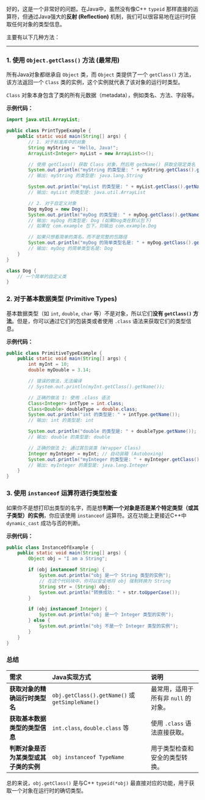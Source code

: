 好的，这是一个非常好的问题。在Java中，虽然没有像C++ `typeid` 那样直接的运算符，但通过Java强大的**反射 (Reflection)** 机制，我们可以很容易地在运行时获取任何对象的类型信息。

主要有以下几种方法：

---

### 1. 使用 `Object.getClass()` 方法 (最常用)

所有Java对象都继承自 `Object` 类，而 `Object` 类提供了一个 `getClass()` 方法，该方法返回一个 `Class` 类的实例，这个实例就代表了该对象的运行时类型。

`Class` 对象本身包含了类的所有元数据（metadata），例如类名、方法、字段等。

**示例代码：**

```java
import java.util.ArrayList;

public class PrintTypeExample {
    public static void main(String[] args) {
        // 1. 对于标准库中的对象
        String myString = "Hello, Java!";
        ArrayList<Integer> myList = new ArrayList<>();

        // 使用 getClass() 获取 Class 对象，然后用 getName() 获取全限定类名
        System.out.println("myString 的类型是: " + myString.getClass().getName());
        // 输出: myString 的类型是: java.lang.String

        System.out.println("myList 的类型是: " + myList.getClass().getName());
        // 输出: myList 的类型是: java.util.ArrayList

        // 2. 对于自定义对象
        Dog myDog = new Dog();
        System.out.println("myDog 的类型是: " + myDog.getClass().getName());
        // 输出: myDog 的类型是: Dog (如果Dog类在默认包下)
        // 如果在 com.example 包下，则输出 com.example.Dog

        // 如果只想看简单的类名，而不是完整的包路径
        System.out.println("myDog 的简单类型名是: " + myDog.getClass().getSimpleName());
        // 输出: myDog 的简单类型名是: Dog
    }
}

class Dog {
    // 一个简单的自定义类
}
```

### 2. 对于基本数据类型 (Primitive Types)

基本数据类型（如 `int`, `double`, `char` 等）不是对象，所以它们**没有 `getClass()` 方法**。但是，你可以通过它们的包装类或者使用 `.class` 语法来获取它们的类型信息。

**示例代码：**

```java
public class PrimitiveTypeExample {
    public static void main(String[] args) {
        int myInt = 10;
        double myDouble = 3.14;

        // 错误的做法，无法编译
        // System.out.println(myInt.getClass().getName());

        // 正确的做法 1: 使用 .class 语法
        Class<Integer> intType = int.class;
        Class<Double> doubleType = double.class;
        System.out.println("int 的类型是: " + intType.getName());
        // 输出: int 的类型是: int

        System.out.println("double 的类型是: " + doubleType.getName());
        // 输出: double 的类型是: double

        // 正确的做法 2: 通过其包装类 (Wrapper Class)
        Integer myInteger = myInt; // 自动装箱 (Autoboxing)
        System.out.println("myInteger 的类型是: " + myInteger.getClass().getName());
        // 输出: myInteger 的类型是: java.lang.Integer
    }
}
```

### 3. 使用 `instanceof` 运算符进行类型检查

如果你不是想打印出类型的名字，而是想**判断一个对象是否是某个特定类型（或其子类型）的实例**，你应该使用 `instanceof` 运算符。这在功能上更接近C++中 `dynamic_cast` 成功与否的判断。

**示例代码：**

```java
public class InstanceOfExample {
    public static void main(String[] args) {
        Object obj = "I am a String";

        if (obj instanceof String) {
            System.out.println("obj 是一个 String 类型的实例");
            // 在这个代码块中，你可以安全地将 obj 强制转换为 String
            String str = (String) obj;
            System.out.println("转换成功: " + str.toUpperCase());
        }

        if (obj instanceof Integer) {
            System.out.println("obj 是一个 Integer 类型的实例");
        } else {
            System.out.println("obj 不是一个 Integer 类型的实例");
        }
    }
}
```

### 总结

| 需求 | Java实现方式 | 说明 |
| :--- | :--- | :--- |
| **获取对象的精确运行时类型名** | `obj.getClass().getName()` 或 `getSimpleName()` | 最常用，适用于所有非 `null` 的对象。 |
| **获取基本数据类型的类型信息** | `int.class`, `double.class` 等 | 使用 `.class` 语法直接获取。 |
| **判断对象是否为某类型或其子类的实例** | `obj instanceof TypeName` | 用于类型检查和安全的类型转换。 |

总的来说，`obj.getClass()` 是与C++ `typeid(*obj)` 最直接对应的功能，用于获取一个对象在运行时的确切类型。